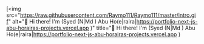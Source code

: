 [<img src="https://raw.githubusercontent.com/Raymo111/Raymo111/master/intro.gif" alt="👋 Hi there! I'm (Syed (N|Md ) Abu Ho(e|raira|https://portfolio-next-js-abu-horairas-projects.vercel.app )" title="👋 Hi there! I'm (Syed (N|Md ) Abu Ho(e|raira|https://portfolio-next-js-abu-horairas-projects.vercel.app )
